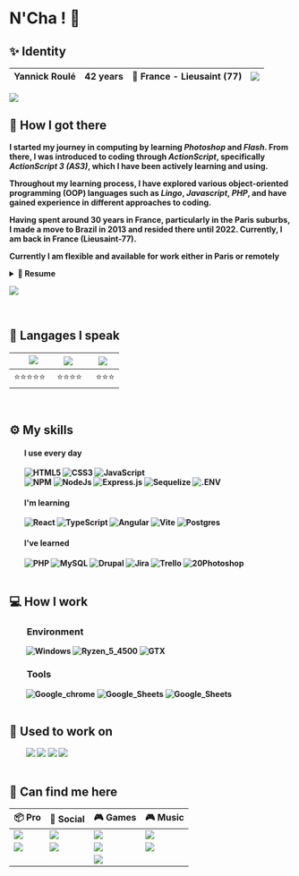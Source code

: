 # N'Cha ! 👋

## ✨ <b>Identity
| Yannick Roulé | 42 years | 🌆 France - Lieusaint (77) | <img src="https://hits.seeyoufarm.com/api/count/incr/badge.svg?url=https%3A%2F%2Fgithub.com%2Fkarma-yrb1212%2Fhit-counter%2FREADME&count_bg=%2379C83D&title_bg=%23555555&icon=go.svg&icon_color=%2300ADD8&title=hits&edge_flat=false"/> |
| ------------- | -------- | ------------------------ | ------------------------------------|

<img src="https://github-readme-stats-git-masterrstaa-rickstaa.vercel.app/api?username=karma-yrb&theme=dark">

<!--![](https://komarev.com/ghpvc/?username=karma-yrb&label=Profile+views)-->

<!--
<img src="https://github-readme-stats.vercel.app/api/top-langs/?username=karma-yrb&theme=dark">
<img src="https://github-readme-streak-stats.herokuapp.com/?user=karma-yrb&theme=dark">
<img src="https://github-profile-trophy.vercel.app/?username=karma-yrb&theme=dark">
-->
<br>

## 🚪 <b>How I got there

 I started my journey in computing by learning *Photoshop* and *Flash*. From there, I was introduced to coding through *ActionScript*, specifically *ActionScript 3 (AS3)*, which I have been actively learning and using.<br>

Throughout my learning process, I have explored various object-oriented programming (OOP) languages such as *Lingo*, *Javascript*, *PHP*, and have gained experience in different approaches to coding.<br>

Having spent around 30 years in France, particularly in the Paris suburbs, I made a move to Brazil in 2013 and resided there until 2022. Currently, I am back in France (Lieusaint-77).<br>

Currently I am flexible and available for work either in Paris or remotely
<br>
<details>
<summary>📃 Resume</summary>

### <b>Education
2023 - Currently I am a Fullstack JS Developer specialization training within [@OClock](https://oclock.io/formations/developpeur-web-fullstack-javascript) school<br>
>Web Developer in 2008<br>
>Web Designer in 2002<br>
>College degree in 1999

### <b>Experience
I worked as:<br>
>FrontEnd Developer since 2015<br>
>Web Developer since 2008<br>
>Flash Developer for about 5 years<br>
>Integrator for about 4 years<br>
>Web designer for about 2 years<br>
</details>

[<img src="https://img.shields.io/badge/Online_full_version-0064FD?style=for-the-badge">](https://cvdesignr.com/p/643673d488177)

<br>

## 💬 <b>Langages I speak
| &nbsp;&nbsp;&nbsp;<img src="https://img.shields.io/badge/FR-French-333?style=for-the-badge&labelColor=000091&color=FFF&style=flat"> | <img src="https://img.shields.io/badge/BR-Português-333?style=for-the-badge&labelColor=009c3b&color=ffdf00&style=flat">     | <img src="https://img.shields.io/badge/EN-English-333?style=for-the-badge&labelColor=C8102E&color=FFF&style=flat"> |
| ------------- |-------------|-------------|
| ⭐⭐⭐⭐⭐ |&nbsp;⭐⭐⭐⭐|&nbsp;&nbsp;⭐⭐⭐|
<br>

## ⚙️ <b>My skills
#### &nbsp;&nbsp;&nbsp;&nbsp;&nbsp;&nbsp;&nbsp; <b>I use every day
 &nbsp;&nbsp;&nbsp;&nbsp;&nbsp;&nbsp;&nbsp; ![HTML5](https://img.shields.io/badge/HTML5-E34F26?style=for-the-badge&logo=html5&logoColor=white)
![CSS3](https://img.shields.io/badge/CSS3-1572B6?style=for-the-badge&logo=css3&logoColor=white)
![JavaScript](https://img.shields.io/badge/JavaScript-323330?style=for-the-badge&logo=javascript&logoColor=F7DF1E)
<br>
 &nbsp;&nbsp;&nbsp;&nbsp;&nbsp;&nbsp;&nbsp; ![NPM](https://img.shields.io/badge/npm-CB3837?style=for-the-badge&logo=npm&logoColor=white)
![NodeJs](https://img.shields.io/badge/Node.js-339933?style=for-the-badge&logo=nodedotjs&logoColor=white)
![Express.js](https://img.shields.io/badge/Express.js-000000?style=for-the-badge&logo=express&logoColor=white)
![Sequelize](https://img.shields.io/badge/Sequelize-52B0E7?style=for-the-badge&logo=Sequelize&logoColor=white)
![.ENV](https://img.shields.io/static/v1?style=for-the-badge&message=.ENV&color=222222&logo=.ENV&logoColor=ECD53F&label=)

#### &nbsp;&nbsp;&nbsp;&nbsp;&nbsp;&nbsp;&nbsp; <b>I'm learning
&nbsp;&nbsp;&nbsp;&nbsp;&nbsp;&nbsp;&nbsp; ![React](https://img.shields.io/badge/React-20232A?style=for-the-badge&logo=react&logoColor=61DAFB)
![TypeScript](https://img.shields.io/badge/TypeScript-007ACC?style=for-the-badge&logo=typescript&logoColor=white)
![Angular](https://img.shields.io/badge/Angular-DD0031?style=for-the-badge&logo=angular&logoColor=white)
![Vite](https://img.shields.io/badge/Vite-B73BFE?style=for-the-badge&logo=vite&logoColor=FFD62E)
![Postgres](https://img.shields.io/badge/postgres-%23316192.svg?style=for-the-badge&logo=postgresql&logoColor=white)

#### &nbsp;&nbsp;&nbsp;&nbsp;&nbsp;&nbsp;&nbsp; <b>I've learned
 &nbsp;&nbsp;&nbsp;&nbsp;&nbsp;&nbsp;&nbsp; ![PHP](https://img.shields.io/badge/PHP-blue?style=for-the-badge&logo=php&logoColor=white)
![MySQL](https://img.shields.io/badge/MySQL-005C84?style=for-the-badge&logo=mysql&logoColor=white)
![Drupal](https://img.shields.io/badge/Drupal-0678BE?style=for-the-badge&logo=drupal&logoColor=white)
![Jira](https://img.shields.io/badge/Jira-0052CC?style=for-the-badge&logo=Jira&logoColor=white)
![Trello](https://img.shields.io/badge/Trello-0052CC?style=for-the-badge&logo=trello&logoColor=white)
![20Photoshop](https://img.shields.io/badge/Adobe%20Photoshop-31A8FF?style=for-the-badge&logo=Adobe%20Photoshop&logoColor=black)
<br><br>

## 💻 <b>How I work
### &nbsp;&nbsp;&nbsp;&nbsp;&nbsp;&nbsp;&nbsp; <b>Environment
 &nbsp;&nbsp;&nbsp;&nbsp;&nbsp;&nbsp;&nbsp;&nbsp; ![Windows](https://img.shields.io/badge/Windows-0078D6?style=for-the-badge&logo=windows&logoColor=white)
![Ryzen_5_4500](https://img.shields.io/badge/-Ryzen_5_4500-9d141c?style=for-the-badge&logo=amd&logoColor=white)
![GTX](https://img.shields.io/badge/-GTX%20660-green?style=for-the-badge&logo=nvidia&logoColor=white)

### &nbsp;&nbsp;&nbsp;&nbsp;&nbsp;&nbsp;&nbsp; Tools
 &nbsp;&nbsp;&nbsp;&nbsp;&nbsp;&nbsp;&nbsp;&nbsp; ![Google_chrome](https://img.shields.io/badge/Chrome-4285F4?style=for-the-badge&logo=Google-chrome&logoColor=white)
![Google_Sheets](https://img.shields.io/badge/Google_Sheets-34A853?style=for-the-badge&logo=google-sheets&logoColor=white)
![Google_Sheets](https://img.shields.io/badge/Drive-4285F4?style=for-the-badge&logo=google-drive&logoColor=white)
<br><br>

## 🔖 <b>Used to work on
 &nbsp;&nbsp;&nbsp;&nbsp;&nbsp;&nbsp;&nbsp;&nbsp; [<img src="https://img.shields.io/badge/Social_Protection-33557F?style=for-the-badge">](https://socialprotection.org/)
[<img src="https://img.shields.io/badge/Nabu_Learning-E13E97?style=for-the-badge">](https://www.nabu-learning.com/)
[<img src="https://img.shields.io/badge/Abralatas-3C881E?style=for-the-badge">](https://www.abralatas.org.br/)
[<img src="https://img.shields.io/badge/French_Kitch-333333?style=for-the-badge">](https://www.01net.com/tests/french-kitch-la-table-fiche-technique-15851.html)
<br><br>

## 🔗 <b>Can find me here
| 📦 Pro       | 📱 Social     | 🎮 Games | 🎮 Music |
| ------------- |-------------|-------------|-------------|
| [<img src="https://img.shields.io/badge/LinkedIn-0077B5?style=for-the-badge&logo=linkedin&logoColor=white&style=plastic">](https://www.linkedin.com/in/karmadev/)       | [<img src="https://img.shields.io/badge/Instagram-E4405F?style=for-the-badge&logo=instagram&logoColor=white&style=plastic">](https://www.instagram.com/ex_gringo_papa_life/)           |[<img src="https://img.shields.io/badge/Starcraft_2-000?style=for-the-badge&logo=battle.net&logoColor=148EFF&style=plastic">](https://starcraft2.com/fr-fr/profile/2/1/569434)|[<img src="https://img.shields.io/static/v1?style=for-the-badge&message=Deezer&color=222222&logo=Deezer&logoColor=FEAA2D&label&style=plastic">](https://www.deezer.com/fr/profile/540258273)|
| [<img src="https://img.shields.io/badge/GitHub-100000?style=for-the-badge&logo=github&logoColor=white&style=plastic">](https://github.com/karma-yrb)     | [<img src="https://img.shields.io/badge/Twitter-1DA1F2?style=for-the-badge&logo=twitter&logoColor=white&style=plastic">](https://twitter.com/KarmaCrea)           | <img src="https://img.shields.io/badge/Nintendo-E60012?style=for-the-badge&logo=nintendo-switch&logoColor=white&style=plastic">| [<img src="https://img.shields.io/static/v1?style=for-the-badge&message=Spotify&color=1DB954&logo=Spotify&logoColor=FFFFFF&label&style=plastic">](https://open.spotify.com/user/m5chit7dbb7d8byeq3casv9o1)
|   ||<img src="https://img.shields.io/static/v1?style=for-the-badge&message=Steam&color=000000&logo=Steam&logoColor=FFFFFF&label&style=plastic">|
